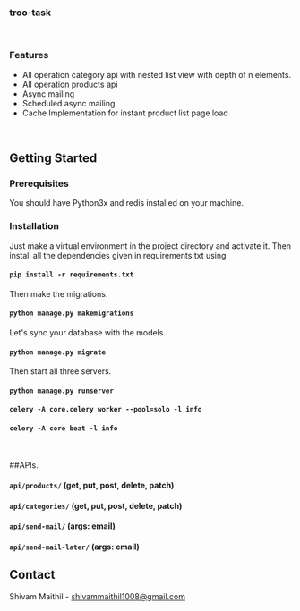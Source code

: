 ### troo-task
<br/>  

### Features
* All operation category api with nested list view with depth of n elements.
* All operation products api
* Async mailing
* Scheduled async mailing
* Cache Implementation for instant product list page load

<br/>

## Getting Started

### Prerequisites
You should have Python3x and redis installed on your machine.

### Installation
Just make a virtual environment in the project directory and activate it.
Then install all the dependencies given in requirements.txt using
#### `pip install -r requirements.txt` 

Then make the migrations.
####  `python manage.py makemigrations`

Let's sync your database with the models.
#### `python manage.py migrate`

Then start all three servers.
#### `python manage.py runserver`
#### `celery -A core.celery worker --pool=solo -l info`
#### `celery -A core beat -l info`

<br/>

##APIs.
#### `api/products/` (get, put, post, delete, patch)
#### `api/categories/` (get, put, post, delete, patch)
#### `api/send-mail/` (args: email)
#### `api/send-mail-later/` (args: email)



## Contact
Shivam Maithil - shivammaithil1008@gmail.com



